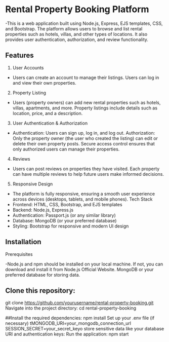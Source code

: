 # Rental Property Booking Platform
-This is a web application built using Node.js, Express, EJS templates, CSS, and Bootstrap. The platform allows users to browse and list rental properties such as hotels, villas, and other types of locations. It also provides user authentication, authorization, and review functionality.

## Features
1. User Accounts
- Users can create an account to manage their listings.
Users can log in and view their own properties.
2. Property Listing
- Users (property owners) can add new rental properties such as hotels, villas, apartments, and more.
Property listings include details such as location, price, and a description.
3. User Authentication & Authorization
- Authentication: Users can sign up, log in, and log out.
Authorization: Only the property owner (the user who created the listing) can edit or delete their own property posts.
Secure access control ensures that only authorized users can manage their properties.
4. Reviews
- Users can post reviews on properties they have visited.
Each property can have multiple reviews to help future users make informed decisions.
5. Responsive Design
- The platform is fully responsive, ensuring a smooth user experience across devices (desktops, tablets, and mobile phones).
Tech Stack
- Frontend: HTML, CSS, Bootstrap, and EJS templates
- Backend: Node.js, Express.js
- Authentication: Passport.js (or any similar library)
- Database: MongoDB (or your preferred database)
- Styling: Bootstrap for responsive and modern UI design
## Installation
Prerequisites

-Node.js and npm should be installed on your local machine. If not, you can download and install it from Node.js Official Website.
MongoDB or your preferred database for storing data.
## Clone this repository:
git clone https://github.com/yourusername/rental-property-booking.git
Navigate into the project directory:
cd rental-property-booking

##Install the required dependencies:
npm install
Set up your .env file (if necessary) tMONGODB_URI=your_mongodb_connection_url
SESSION_SECRET=your_secret_keyo store sensitive data like your database URI and authentication keys:
Run the application:
npm start
